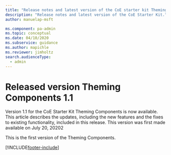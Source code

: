 ```yaml
---
title: "Release notes and latest version of the CoE starter kit Theming Components | MicrosoftDocs"
description: "Release notes and latest version of the CoE Starter Kit."
author: manuelap-msft

ms.component: pa-admin
ms.topic: conceptual
ms.date: 04/10/2020
ms.subservice: guidance
ms.author: mapichle
ms.reviewer: jimholtz
search.audienceType: 
  - admin
---
```


# Released version Theming Components 1.1

Version 1.1 for the CoE Starter Kit Theming Components is now available. This article describes the updates, including the new features and the fixes to existing functionality, included in this release. This version was first made available on July 20, 20202

This is the first version of the Theming Components.

[!INCLUDE[footer-include](../../../includes/footer-banner.md)]
